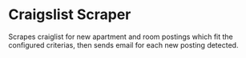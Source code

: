 # Craigslist Scraper
Scrapes craiglist for new apartment and room postings which fit the configured criterias, then sends email for each new posting detected. 
